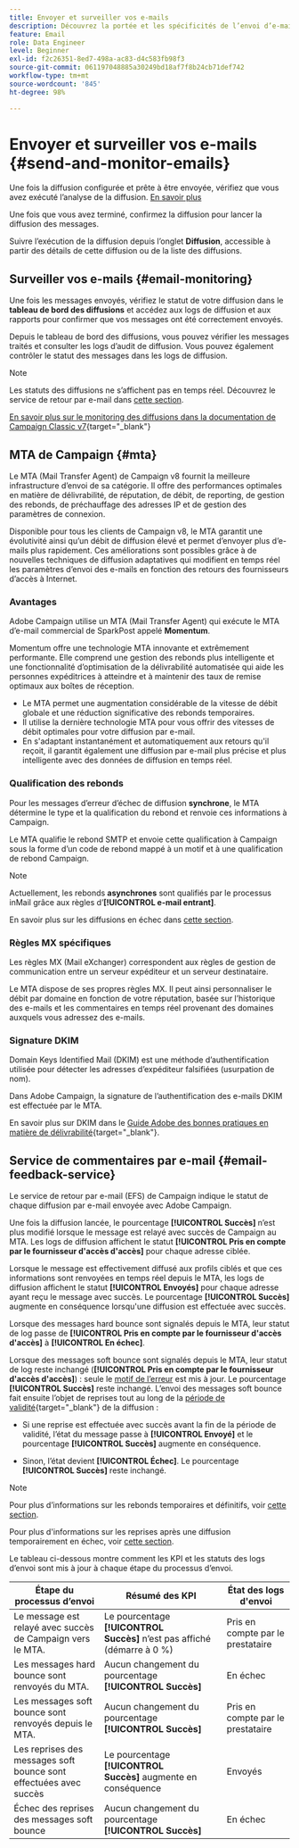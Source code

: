 ```yaml
---
title: Envoyer et surveiller vos e-mails
description: Découvrez la portée et les spécificités de l’envoi d’e-mails avec Adobe Campaign
feature: Email
role: Data Engineer
level: Beginner
exl-id: f2c26351-8ed7-498a-ac83-d4c583fb98f3
source-git-commit: 061197048885a30249bd18af7f8b24cb71def742
workflow-type: tm+mt
source-wordcount: '845'
ht-degree: 98%

---
```



# Envoyer et surveiller vos e-mails  {#send-and-monitor-emails}

Une fois la diffusion configurée et prête à être envoyée, vérifiez que vous avez exécuté l’analyse de la diffusion. [En savoir plus](delivery-analysis.md)

Une fois que vous avez terminé, confirmez la diffusion pour lancer la diffusion des messages.

Suivre l’exécution de la diffusion depuis l’onglet **Diffusion**, accessible à partir des détails de cette diffusion ou de la liste des diffusions.

## Surveiller vos e-mails {#email-monitoring}

Une fois les messages envoyés, vérifiez le statut de votre diffusion dans le **tableau de bord des diffusions** et accédez aux logs de diffusion et aux rapports pour confirmer que vos messages ont été correctement envoyés.

Depuis le tableau de bord des diffusions, vous pouvez vérifier les messages traités et consulter les logs d’audit de diffusion. Vous pouvez également contrôler le statut des messages dans les logs de diffusion.

>[!NOTE]
>
>Les statuts des diffusions ne s’affichent pas en temps réel. Découvrez le service de retour par e-mail dans [cette section](#email-feedback-service).


[En savoir plus sur le monitoring des diffusions dans la documentation de Campaign Classic v7](https://experienceleague.adobe.com/docs/campaign-classic/using/sending-messages/key-steps-when-creating-a-delivery/delivery-bestpractices/track-and-monitor.html?lang=fr){target="_blank"}

## MTA de Campaign {#mta}

Le MTA (Mail Transfer Agent) de Campaign v8 fournit la meilleure infrastructure d’envoi de sa catégorie. Il offre des performances optimales en matière de délivrabilité, de réputation, de débit, de reporting, de gestion des rebonds, de préchauffage des adresses IP et de gestion des paramètres de connexion.

Disponible pour tous les clients de Campaign v8, le MTA garantit une évolutivité ainsi qu’un débit de diffusion élevé et permet d’envoyer plus d’e-mails plus rapidement. Ces améliorations sont possibles grâce à de nouvelles techniques de diffusion adaptatives qui modifient en temps réel les paramètres d’envoi des e-mails en fonction des retours des fournisseurs d’accès à Internet.

### Avantages

Adobe Campaign utilise un MTA (Mail Transfer Agent) qui exécute le MTA d’e-mail commercial de SparkPost appelé **Momentum**.

Momentum offre une technologie MTA innovante et extrêmement performante. Elle comprend une gestion des rebonds plus intelligente et une fonctionnalité d’optimisation de la délivrabilité automatisée qui aide les personnes expéditrices à atteindre et à maintenir des taux de remise optimaux aux boîtes de réception.

* Le MTA permet une augmentation considérable de la vitesse de débit globale et une réduction significative des rebonds temporaires.
* Il utilise la dernière technologie MTA pour vous offrir des vitesses de débit optimales pour votre diffusion par e-mail.
* En s&#39;adaptant instantanément et automatiquement aux retours qu&#39;il reçoit, il garantit également une diffusion par e-mail plus précise et plus intelligente avec des données de diffusion en temps réel.

### Qualification des rebonds

Pour les messages d’erreur d’échec de diffusion **synchrone**, le MTA détermine le type et la qualification du rebond et renvoie ces informations à Campaign.

Le MTA qualifie le rebond SMTP et envoie cette qualification à Campaign sous la forme d’un code de rebond mappé à un motif et à une qualification de rebond Campaign.

>[!NOTE]
>
>Actuellement, les rebonds **asynchrones** sont qualifiés par le processus inMail grâce aux règles d’**[!UICONTROL e-mail entrant]**.

En savoir plus sur les diffusions en échec dans [cette section](delivery-failures.md).


### Règles MX spécifiques

Les règles MX (Mail eXchanger) correspondent aux règles de gestion de communication entre un serveur expéditeur et un serveur destinataire.

Le MTA dispose de ses propres règles MX. Il peut ainsi personnaliser le débit par domaine en fonction de votre réputation, basée sur l’historique des e-mails et les commentaires en temps réel provenant des domaines auxquels vous adressez des e-mails.

### Signature DKIM

Domain Keys Identified Mail (DKIM) est une méthode d’authentification utilisée pour détecter les adresses d’expéditeur falsifiées (usurpation de nom).

Dans Adobe Campaign, la signature de l’authentification des e-mails DKIM est effectuée par le MTA.

En savoir plus sur DKIM dans le [Guide Adobe des bonnes pratiques en matière de délivrabilité](https://experienceleague.adobe.com/docs/deliverability-learn/deliverability-best-practice-guide/transition-process/infrastructure.html?lang=fr#authentication){target="_blank"}.

## Service de commentaires par e-mail {#email-feedback-service}

Le service de retour par e-mail (EFS) de Campaign indique le statut de chaque diffusion par e-mail envoyée avec Adobe Campaign.

Une fois la diffusion lancée, le pourcentage **[!UICONTROL Succès]** n’est plus modifié lorsque le message est relayé avec succès de Campaign au MTA. Les logs de diffusion affichent le statut **[!UICONTROL Pris en compte par le fournisseur d&#39;accès d&#39;accès]** pour chaque adresse ciblée.

Lorsque le message est effectivement diffusé aux profils ciblés et que ces informations sont renvoyées en temps réel depuis le MTA, les logs de diffusion affichent le statut **[!UICONTROL Envoyés]** pour chaque adresse ayant reçu le message avec succès. Le pourcentage **[!UICONTROL Succès]** augmente en conséquence lorsqu&#39;une diffusion est effectuée avec succès.

Lorsque des messages hard bounce sont signalés depuis le MTA, leur statut de log passe de **[!UICONTROL Pris en compte par le fournisseur d&#39;accès d&#39;accès]** à **[!UICONTROL En échec]**<!-- and the **[!UICONTROL Bounces + errors]** percentage is increased accordingly-->.

Lorsque des messages soft bounce sont signalés depuis le MTA, leur statut de log reste inchangé (**[!UICONTROL Pris en compte par le fournisseur d&#39;accès d&#39;accès]**) : seule le [motif de l’erreur](delivery-failures.md#delivery-failure-reasons) est mis à jour<!-- and the **[!UICONTROL Bounces + errors]** percentage is increased accordingly-->. Le pourcentage **[!UICONTROL Succès]** reste inchangé. L’envoi des messages soft bounce fait ensuite l’objet de reprises tout au long de la [période de validité](https://experienceleague.adobe.com/docs/campaign-classic/using/sending-messages/key-steps-when-creating-a-delivery/steps-sending-the-delivery.html?lang=fr#defining-validity-period){target="_blank"} de la diffusion :

* Si une reprise est effectuée avec succès avant la fin de la période de validité, l’état du message passe à **[!UICONTROL Envoyé]** et le pourcentage **[!UICONTROL Succès]** augmente en conséquence.

* Sinon, l’état devient **[!UICONTROL Échec]**. Le <!--and **[!UICONTROL Bounces + errors]** -->pourcentage **[!UICONTROL Succès]** reste inchangé.

>[!NOTE]
>
>Pour plus d’informations sur les rebonds temporaires et définitifs, voir [cette section](delivery-failures.md#delivery-failure-reasons).
>
>Pour plus d&#39;informations sur les reprises après une diffusion temporairement en échec, voir [cette section](delivery-failures.md#retries).

Le tableau ci-dessous montre comment les KPI et les statuts des logs d’envoi sont mis à jour à chaque étape du processus d’envoi.

| Étape du processus d’envoi | Résumé des KPI | État des logs d&#39;envoi |
|--- |--- |--- |
| Le message est relayé avec succès de Campaign vers le MTA. | Le pourcentage **[!UICONTROL Succès]** n’est pas affiché (démarre à 0 %) | Pris en compte par le prestataire |
| Les messages hard bounce sont renvoyés du MTA. | Aucun changement du pourcentage **[!UICONTROL Succès]** | En échec |
| Les messages soft bounce sont renvoyés depuis le MTA. | Aucun changement du pourcentage **[!UICONTROL Succès]** | Pris en compte par le prestataire |
| Les reprises des messages soft bounce sont effectuées avec succès | Le pourcentage **[!UICONTROL Succès]** augmente en conséquence | Envoyés |
| Échec des reprises des messages soft bounce | Aucun changement du pourcentage **[!UICONTROL Succès]** | En échec |
